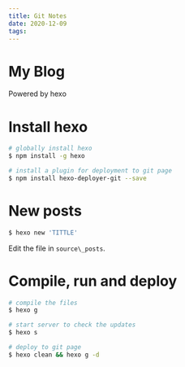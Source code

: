 ```yaml
---
title: Git Notes
date: 2020-12-09
tags:
---
```


# My Blog
Powered by hexo

# Install hexo
```bash
# globally install hexo
$ npm install -g hexo

# install a plugin for deployment to git page
$ npm install hexo-deployer-git --save
```

# New posts
```bash
$ hexo new 'TITTLE'
```
Edit the file in `source\_posts`.


# Compile, run and deploy
```bash
# compile the files
$ hexo g

# start server to check the updates
$ hexo s

# deploy to git page
$ hexo clean && hexo g -d
```